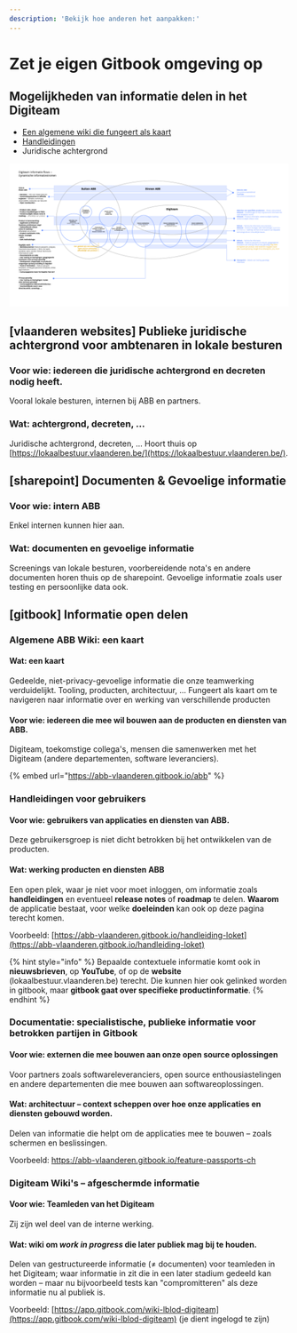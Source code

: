 ```yaml
---
description: 'Bekijk hoe anderen het aanpakken:'
---
```


# Zet je eigen Gitbook omgeving op

## Mogelijkheden van informatie delen in het Digiteam

* [Een algemene wiki die fungeert als kaart](./#0-gitbook-algemene-abb-wiki)
* [Handleidingen](./#1-gitbook-handleidingen)
* Juridische achtergrond

![Informatiestromen](../.gitbook/assets/knowledge-base-informatiestromen.png)

## \[vlaanderen websites\] Publieke juridische achtergrond voor ambtenaren in lokale besturen

### Voor wie: iedereen die juridische achtergrond en decreten nodig heeft.

Vooral lokale besturen, internen bij ABB en partners.

### Wat: achtergrond, decreten, ...

Juridische achtergrond, decreten, ... Hoort thuis op [https://lokaalbestuur.vlaanderen.be/](https://lokaalbestuur.vlaanderen.be/).

## \[sharepoint\] Documenten & Gevoelige informatie

### Voor wie: intern ABB

Enkel internen kunnen hier aan.

### Wat: documenten en gevoelige informatie

Screenings van lokale besturen, voorbereidende nota's en andere documenten horen thuis op de sharepoint. Gevoelige informatie zoals user testing en persoonlijke data ook.

## \[gitbook\] Informatie open delen

### Algemene ABB Wiki: een kaart

#### Wat: een kaart

Gedeelde, niet-privacy-gevoelige informatie die onze teamwerking verduidelijkt. Tooling, producten, architectuur, ... Fungeert als kaart om te navigeren naar informatie over en werking van verschillende producten

#### Voor wie: iedereen die mee wil bouwen aan de producten en diensten van ABB.

Digiteam, toekomstige collega's, mensen die samenwerken met het Digiteam \(andere departementen, software leveranciers\).

{% embed url="https://abb-vlaanderen.gitbook.io/abb" %}

### Handleidingen voor gebruikers

#### Voor wie: gebruikers van applicaties en diensten van ABB.

 Deze gebruikersgroep is niet dicht betrokken bij het ontwikkelen van de producten.

#### Wat: werking producten en diensten ABB

Een open plek, waar je niet voor moet inloggen, om informatie zoals **handleidingen** en eventueel **release notes** of **roadmap** te delen. **Waarom** de applicatie bestaat, voor welke **doeleinden** kan ook op deze pagina terecht komen.  
  
Voorbeeld: [https://abb-vlaanderen.gitbook.io/handleiding-loket](https://abb-vlaanderen.gitbook.io/handleiding-loket)

{% hint style="info" %}
Bepaalde contextuele informatie komt ook in **nieuwsbrieven**, op **YouTube**, of op de **website** \(lokaalbestuur.vlaanderen.be\) terecht. Die kunnen hier ook gelinked worden in gitbook, maar **gitbook gaat over specifieke productinformatie**.
{% endhint %}

### Documentatie: specialistische, publieke informatie voor betrokken partijen in Gitbook

#### Voor wie: externen die mee bouwen aan onze open source oplossingen

Voor partners zoals softwareleveranciers, open source enthousiastelingen en andere departementen die mee bouwen aan softwareoplossingen.

#### Wat: architectuur – context scheppen over hoe onze applicaties en diensten gebouwd worden.

Delen van informatie die helpt om de applicaties mee te bouwen – zoals schermen en beslissingen.

Voorbeeld: [https://abb-vlaanderen.gitbook.io/feature-passports-ch ](https://abb-vlaanderen.gitbook.io/feature-passports-ch%20)

### Digiteam Wiki's – afgeschermde informatie

#### Voor wie: Teamleden van het Digiteam

Zij zijn wel deel van de interne werking.

#### Wat: wiki om _work in progress_ die later publiek mag bij te houden.

Delen van gestructureerde informatie \(≠ documenten\) voor teamleden in het Digiteam; waar informatie in zit die in een later stadium gedeeld kan worden – maar nu bijvoorbeeld tests kan "compromitteren" als deze informatie nu al publiek is.

Voorbeeld: [https://app.gitbook.com/wiki-lblod-digiteam](https://app.gitbook.com/wiki-lblod-digiteam) \(je dient ingelogd te zijn\)

